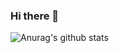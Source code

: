 ### Hi there 👋

![Anurag's github stats](https://github-readme-stats.vercel.app/api?username=majidbigdeli&show_icons=true&theme=radical)



<!--
**majidbigdeli/majidbigdeli** is a ✨ _special_ ✨ repository because its `README.md` (this file) appears on your GitHub profile.

Here are some ideas to get you started:

- 🔭 I’m currently working on ...
- 🌱 I’m currently learning ...
- 👯 I’m looking to collaborate on ...
- 🤔 I’m looking for help with ...
- 💬 Ask me about ...
- 📫 How to reach me: ...
- 😄 Pronouns: ...
- ⚡ Fun fact: ...
-->
